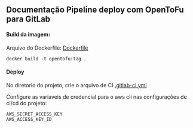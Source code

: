 ## Documentação Pipeline deploy com OpenToFu para GitLab

#### Build da imagem:

Arquivo do Dockerfile: [Dockerfile](https://raw.githubusercontent.com/Bruna0092/opentofu/main/Dockerfile)

```
docker build -t opentofu:tag .
```

#### Deploy

No diretorio do projeto, crie o arquivo de CI [.gitlab-ci.yml](https://github.com/Bruna0092/opentofu/blob/main/.gitlab-ci.yml)

Configure as variaveis de credencial para o aws cli nas configurações de ci/cd do projeto:
```
AWS_SECRET_ACCESS_KEY 
AWS_ACCESS_KEY_ID
```

